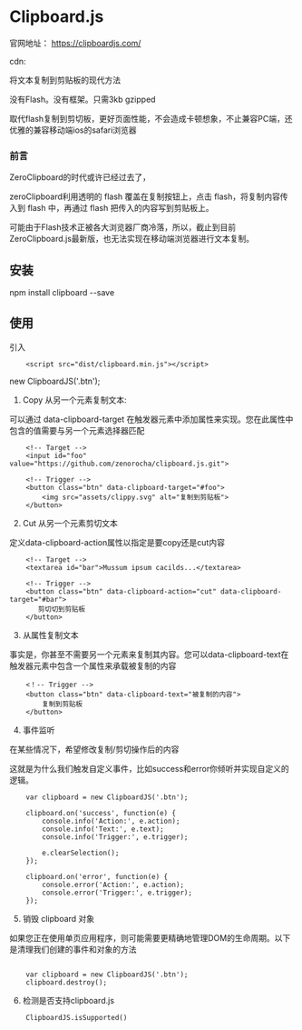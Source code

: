 





# Clipboard.js

官网地址： https://clipboardjs.com/

cdn: <script src="https://cdn.bootcss.com/clipboard.js/2.0.1/clipboard.min.js"></script>


将文本复制到剪贴板的现代方法

没有Flash。没有框架。只需3kb gzipped

取代flash复制到剪切板，更好页面性能，不会造成卡顿想象，不止兼容PC端，还优雅的兼容移动端ios的safari浏览器



### 前言

ZeroClipboard的时代或许已经过去了，

zeroClipboard利用透明的 flash 覆盖在复制按钮上，点击 flash，将复制内容传入到 flash 中，再通过 flash 把传入的内容写到剪贴板上。

可能由于Flash技术正被各大浏览器厂商冷落，所以，截止到目前ZeroClipboard.js最新版，也无法实现在移动端浏览器进行文本复制。



## 安装

npm install clipboard --save



## 使用

引入

```
	<script src="dist/clipboard.min.js"></script>

```
new ClipboardJS('.btn');

1. Copy 从另一个元素复制文本:

可以通过 data-clipboard-target 在触发器元素中添加属性来实现。您在此属性中包含的值需要与另一个元素选择器匹配

```
	<!-- Target -->
	<input id="foo" value="https://github.com/zenorocha/clipboard.js.git">

	<!-- Trigger -->
	<button class="btn" data-clipboard-target="#foo">
	    <img src="assets/clippy.svg" alt="复制到剪贴板">
	</button>

```

2. Cut 从另一个元素剪切文本

定义data-clipboard-action属性以指定是要copy还是cut内容

```
	<!-- Target -->
	<textarea id="bar">Mussum ipsum cacilds...</textarea>

	<!-- Trigger -->
	<button class="btn" data-clipboard-action="cut" data-clipboard-target="#bar">
	   剪切切到剪贴板
	</button>

```

3. 从属性复制文本

事实是，你甚至不需要另一个元素来复制其内容。您可以data-clipboard-text在触发器元素中包含一个属性来承载被复制的内容

```
	<！-- Trigger --> 
	<button class="btn" data-clipboard-text="被复制的内容">
	    复制到剪贴板
	</button>

```

4. 事件监听

在某些情况下，希望修改复制/剪切操作后的内容

这就是为什么我们触发自定义事件，比如success和error你倾听并实现自定义的逻辑。

```
	var clipboard = new ClipboardJS('.btn');

	clipboard.on('success', function(e) {
	    console.info('Action:', e.action);
	    console.info('Text:', e.text);
	    console.info('Trigger:', e.trigger);

	    e.clearSelection();
	});

	clipboard.on('error', function(e) {
	    console.error('Action:', e.action);
	    console.error('Trigger:', e.trigger);
	});

```


5. 销毁 clipboard 对象

如果您正在使用单页应用程序，则可能需要更精确地管理DOM的生命周期。以下是清理我们创建的事件和对象的方法

```

	var clipboard = new ClipboardJS('.btn');
	clipboard.destroy();
```

6. 检测是否支持clipboard.js 

```
	ClipboardJS.isSupported()

```
